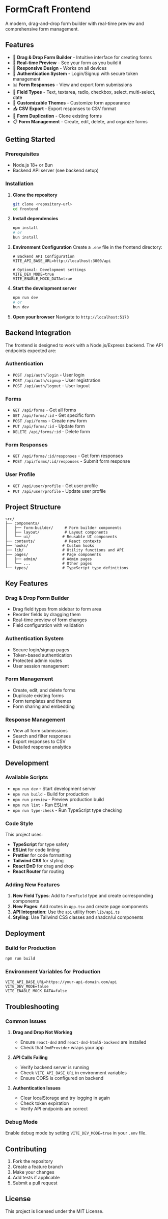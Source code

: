 # FormCraft Frontend

A modern, drag-and-drop form builder with real-time preview and comprehensive form management.

## Features

- 🎨 **Drag & Drop Form Builder** - Intuitive interface for creating forms
- 👀 **Real-time Preview** - See your form as you build it
- 📱 **Responsive Design** - Works on all devices
- 🔐 **Authentication System** - Login/Signup with secure token management
- 📊 **Form Responses** - View and export form submissions
- 🎯 **Field Types** - Text, textarea, radio, checkbox, select, multi-select, date
- 🎨 **Customizable Themes** - Customize form appearance
- 📤 **CSV Export** - Export responses to CSV format
- 🔄 **Form Duplication** - Clone existing forms
- 📋 **Form Management** - Create, edit, delete, and organize forms

## Getting Started

### Prerequisites

- Node.js 18+ or Bun
- Backend API server (see backend setup)

### Installation

1. **Clone the repository**

   ```bash
   git clone <repository-url>
   cd frontend
   ```

2. **Install dependencies**

   ```bash
   npm install
   # or
   bun install
   ```

3. **Environment Configuration**
   Create a `.env` file in the frontend directory:

   ```env
   # Backend API Configuration
   VITE_API_BASE_URL=http://localhost:3000/api

   # Optional: Development settings
   VITE_DEV_MODE=true
   VITE_ENABLE_MOCK_DATA=true
   ```

4. **Start the development server**

   ```bash
   npm run dev
   # or
   bun dev
   ```

5. **Open your browser**
   Navigate to `http://localhost:5173`

## Backend Integration

The frontend is designed to work with a Node.js/Express backend. The API endpoints expected are:

### Authentication

- `POST /api/auth/login` - User login
- `POST /api/auth/signup` - User registration
- `POST /api/auth/logout` - User logout

### Forms

- `GET /api/forms` - Get all forms
- `GET /api/forms/:id` - Get specific form
- `POST /api/forms` - Create new form
- `PUT /api/forms/:id` - Update form
- `DELETE /api/forms/:id` - Delete form

### Form Responses

- `GET /api/forms/:id/responses` - Get form responses
- `POST /api/forms/:id/responses` - Submit form response

### User Profile

- `GET /api/user/profile` - Get user profile
- `PUT /api/user/profile` - Update user profile

## Project Structure

```
src/
├── components/
│   ├── form-builder/     # Form builder components
│   ├── layout/           # Layout components
│   └── ui/              # Reusable UI components
├── contexts/             # React contexts
├── hooks/               # Custom hooks
├── lib/                 # Utility functions and API
├── pages/               # Page components
│   ├── admin/           # Admin pages
│   └── ...              # Other pages
└── types/               # TypeScript type definitions
```

## Key Features

### Drag & Drop Form Builder

- Drag field types from sidebar to form area
- Reorder fields by dragging them
- Real-time preview of form changes
- Field configuration with validation

### Authentication System

- Secure login/signup pages
- Token-based authentication
- Protected admin routes
- User session management

### Form Management

- Create, edit, and delete forms
- Duplicate existing forms
- Form templates and themes
- Form sharing and embedding

### Response Management

- View all form submissions
- Search and filter responses
- Export responses to CSV
- Detailed response analytics

## Development

### Available Scripts

- `npm run dev` - Start development server
- `npm run build` - Build for production
- `npm run preview` - Preview production build
- `npm run lint` - Run ESLint
- `npm run type-check` - Run TypeScript type checking

### Code Style

This project uses:

- **TypeScript** for type safety
- **ESLint** for code linting
- **Prettier** for code formatting
- **Tailwind CSS** for styling
- **React DnD** for drag and drop
- **React Router** for routing

### Adding New Features

1. **New Field Types**: Add to `FormField` type and create corresponding components
2. **New Pages**: Add routes in `App.tsx` and create page components
3. **API Integration**: Use the `api` utility from `lib/api.ts`
4. **Styling**: Use Tailwind CSS classes and shadcn/ui components

## Deployment

### Build for Production

```bash
npm run build
```

### Environment Variables for Production

```env
VITE_API_BASE_URL=https://your-api-domain.com/api
VITE_DEV_MODE=false
VITE_ENABLE_MOCK_DATA=false
```

## Troubleshooting

### Common Issues

1. **Drag and Drop Not Working**

   - Ensure `react-dnd` and `react-dnd-html5-backend` are installed
   - Check that `DndProvider` wraps your app

2. **API Calls Failing**

   - Verify backend server is running
   - Check `VITE_API_BASE_URL` in environment variables
   - Ensure CORS is configured on backend

3. **Authentication Issues**
   - Clear localStorage and try logging in again
   - Check token expiration
   - Verify API endpoints are correct

### Debug Mode

Enable debug mode by setting `VITE_DEV_MODE=true` in your `.env` file.

## Contributing

1. Fork the repository
2. Create a feature branch
3. Make your changes
4. Add tests if applicable
5. Submit a pull request

## License

This project is licensed under the MIT License.
